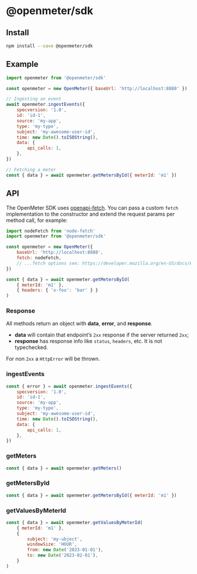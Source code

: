 # @openmeter/sdk

## Install

```sh
npm install --save @openmeter/sdk
```

## Example

```js
import openmeter from '@openmeter/sdk'

const openmeter = new OpenMeter({ baseUrl: 'http://localhost:8888' })

// Ingesting an event
await openmeter.ingestEvents({
	specversion: '1.0',
	id: 'id-1',
	source: 'my-app',
	type: 'my-type',
	subject: 'my-awesome-user-id',
	time: new Date().toISOString(),
	data: {
		api_calls: 1,
	},
})

// Fetching a meter
const { data } = await openmeter.getMetersById({ meterId: 'm1' })
```

## API

The OpenMeter SDK uses [openapi-fetch](https://github.com/drwpow/openapi-typescript/tree/main/packages/openapi-fetch).
You can pass a custom `fetch` implementation to the constructor and extend the request params per method call, for example:

```js
import nodeFetch from 'node-fetch'
import openmeter from '@openmeter/sdk'

const openmeter = new OpenMeter({
	baseUrl: 'http://localhost:8888',
	fetch: nodeFetch,
	// ...fetch options see: https://developer.mozilla.org/en-US/docs/Web/API/fetch#options
})

const { data } = await openmeter.getMetersById(
	{ meterId: 'm1' },
	{ headers: { 'x-foo': 'bar' } }
)
```

### Response

All methods return an object with **data**, **error**, and **response**.

- **data** will contain that endpoint’s `2xx` response if the server returned `2xx`;
- **response** has response info like `status`, `headers`, etc. It is not typechecked.

For non `2xx` a `HttpError` will be thrown.

### ingestEvents

```js
const { error } = await openmeter.ingestEvents({
	specversion: '1.0',
	id: 'id-1',
	source: 'my-app',
	type: 'my-type',
	subject: 'my-awesome-user-id',
	time: new Date().toISOString(),
	data: {
		api_calls: 1,
	},
})
```

### getMeters

```js
const { data } = await openmeter.getMeters()
```

### getMetersById

```js
const { data } = await openmeter.getMetersById({ meterId: 'm1' })
```

### getValuesByMeterId

```js
const { data } = await openmeter.getValuesByMeterId(
	{ meterId: 'm1' },
	{
		subject: 'my-ubject',
		windowSize: 'HOUR',
		from: new Date('2023-01-01'),
		to: new Date('2023-02-01'),
	}
)
```
